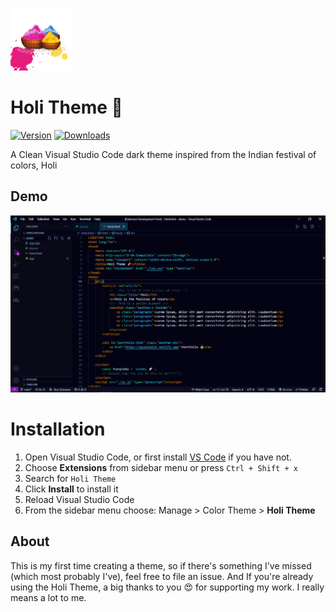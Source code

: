 ![logo](assets/logo.png)

# Holi Theme 🌈

[![Version](https://vsmarketplacebadge.apphb.com/version/ayushsaini.holi-theme.svg)](https://marketplace.visualstudio.com/items?itemName=AyushSaini.holi-theme)
[![Downloads](https://img.shields.io/vscode-marketplace/r/ayushsaini.holi-theme.svg)](https://marketplace.visualstudio.com/items?itemName=AyushSaini.holi-theme)

A Clean Visual Studio Code dark theme inspired from the Indian festival of colors, Holi

## Demo 
![Preview Html](assets/preview-html.png)

# Installation

1.  Open Visual Studio Code, or first install [VS Code](https://code.visualstudio.com/) if you have not.
2.  Choose **Extensions** from sidebar menu or press `Ctrl + Shift + x`
3.  Search for `Holi Theme`
4.  Click **Install** to install it
5.  Reload Visual Studio Code
6.  From the sidebar menu choose: Manage > Color Theme > **Holi Theme**

## About
This is my first time creating a theme, so if there's something I've missed (which most probably I've), feel free to file an issue. And If you're already using the Holi Theme, a big thanks to you 😍 for supporting my work. I really means a lot to me.